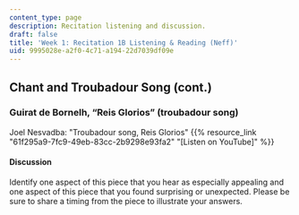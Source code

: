 ```yaml
---
content_type: page
description: Recitation listening and discussion.
draft: false
title: 'Week 1: Recitation 1B Listening & Reading (Neff)'
uid: 9995028e-a2f0-4c71-a194-22d7039df09e
---
```

## Chant and Troubadour Song (cont.)

### Guirat de Bornelh, “Reis Glorios” (troubadour song)

Joel Nesvadba: "Troubadour song, Reis Glorios" {{% resource_link "61f295a9-7fc9-49eb-83cc-2b9298e93fa2" "[Listen on YouTube]" %}}

#### Discussion

Identify one aspect of this piece that you hear as especially appealing and one aspect of this piece that you found surprising or unexpected. Please be sure to share a timing from the piece to illustrate your answers.